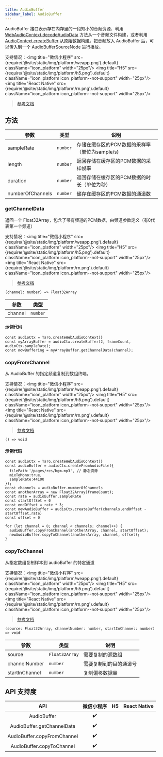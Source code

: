 ```yaml
---
title: AudioBuffer
sidebar_label: AudioBuffer
---
```


AudioBuffer 接口表示存在内存里的一段短小的音频资源，利用 [WebAudioContext.decodeAudioData](./WebAudioContext#decodeaudiodata) 方法从一个音频文件构建，或者利用 [AudioContext.createBuffer](https://developers.weixin.qq.com/miniprogram/dev/api/media/audio/(AudioContext.createBuffer).html) 从原始数据构建。把音频放入 AudioBuffer 后，可以传入到一个 AudioBufferSourceNode 进行播放。

支持情况：<img title="微信小程序" src={require('@site/static/img/platform/weapp.png').default} className="icon_platform" width="25px"/> <img title="H5" src={require('@site/static/img/platform/h5.png').default} className="icon_platform icon_platform--not-support" width="25px"/> <img title="React Native" src={require('@site/static/img/platform/rn.png').default} className="icon_platform icon_platform--not-support" width="25px"/>

> [参考文档](https://developers.weixin.qq.com/miniprogram/dev/api/media/audio/AudioBuffer.html)

## 方法

| 参数 | 类型 | 说明 |
| --- | --- | --- |
| sampleRate | `number` | 存储在缓存区的PCM数据的采样率（单位为sample/s) |
| length | `number` | 返回存储在缓存区的PCM数据的采样帧率 |
| duration | `number` | 返回存储在缓存区的PCM数据的时长（单位为秒） |
| numberOfChannels | `number` | 储存在缓存区的PCM数据的通道数 |

### getChannelData

返回一个 Float32Array，包含了带有频道的PCM数据，由频道参数定义（有0代表第一个频道）

支持情况：<img title="微信小程序" src={require('@site/static/img/platform/weapp.png').default} className="icon_platform" width="25px"/> <img title="H5" src={require('@site/static/img/platform/h5.png').default} className="icon_platform icon_platform--not-support" width="25px"/> <img title="React Native" src={require('@site/static/img/platform/rn.png').default} className="icon_platform icon_platform--not-support" width="25px"/>

> [参考文档](https://developers.weixin.qq.com/miniprogram/dev/api/media/audio/AudioBuffer.getChannelData.html)

```tsx
(channel: number) => Float32Array
```

| 参数 | 类型 |
| --- | --- |
| channel | `number` |

#### 示例代码

```tsx
const audioCtx = Taro.createWebAudioContext()
const myArrayBuffer = audioCtx.createBuffer(2, frameCount, audioCtx.sampleRate);
const nowBuffering = myArrayBuffer.getChannelData(channel);
```

### copyFromChannel

从 AudioBuffer 的指定频道复制到数组终端。

支持情况：<img title="微信小程序" src={require('@site/static/img/platform/weapp.png').default} className="icon_platform" width="25px"/> <img title="H5" src={require('@site/static/img/platform/h5.png').default} className="icon_platform icon_platform--not-support" width="25px"/> <img title="React Native" src={require('@site/static/img/platform/rn.png').default} className="icon_platform icon_platform--not-support" width="25px"/>

> [参考文档](https://developers.weixin.qq.com/miniprogram/dev/api/media/audio/AudioBuffer.copyFromChannel.html)

```tsx
() => void
```

#### 示例代码

```tsx
const audioCtx = Taro.createWebAudioContext()
const audioBuffer = audioCtx.createFromAudioFile({
  filePath:'/pages/res/bgm.mp3', // 静态资源
  mixToMono:true,
  sampleRate:44100
});
const channels = audioBuffer.numberOfChannels
const anotherArray = new Float32Array(frameCount);
const rate = audioBuffer.sampleRate
const startOffSet = 0
const endOffset = rate * 3;
const newAudioBuffer = audioCtx.createBuffer(channels,endOffset - startOffset,rate)
const offset = 0

for (let channel = 0; channel < channels; channel++) {
  audioBuffer.copyFromChannel(anotherArray, channel, startOffset);
  newAudioBuffer.copyToChannel(anotherArray, channel, offset);
}
```

### copyToChannel

从指定数组复制样本到 audioBuffer 的特定通道

支持情况：<img title="微信小程序" src={require('@site/static/img/platform/weapp.png').default} className="icon_platform" width="25px"/> <img title="H5" src={require('@site/static/img/platform/h5.png').default} className="icon_platform icon_platform--not-support" width="25px"/> <img title="React Native" src={require('@site/static/img/platform/rn.png').default} className="icon_platform icon_platform--not-support" width="25px"/>

> [参考文档](https://developers.weixin.qq.com/miniprogram/dev/api/media/audio/AudioBuffer.copyToChannel.html)

```tsx
(source: Float32Array, channelNumber: number, startInChannel: number) => void
```

| 参数 | 类型 | 说明 |
| --- | --- | --- |
| source | `Float32Array` | 需要复制的源数组 |
| channelNumber | `number` | 需要复制到的目的通道号 |
| startInChannel | `number` | 复制偏移数据量 |

## API 支持度

| API | 微信小程序 | H5 | React Native |
| :---: | :---: | :---: | :---: |
| AudioBuffer | ✔️ |  |  |
| AudioBuffer.getChannelData | ✔️ |  |  |
| AudioBuffer.copyFromChannel | ✔️ |  |  |
| AudioBuffer.copyToChannel | ✔️ |  |  |

